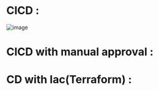 # CICD :

![image](https://github.com/firassaada/Devops-Labs/assets/94303698/2a886023-dc4f-4d2a-8472-e1ee69450a29)

# CICD with manual approval :
# CD with Iac(Terraform) :

